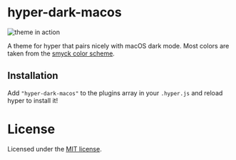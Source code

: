 # hyper-dark-macos

![theme in action](https://cloud.githubusercontent.com/assets/57509/17278885/d68f4526-5767-11e6-9a41-a1c3f99dd8a6.png)

A theme for hyper that pairs nicely with macOS dark mode. Most colors are taken from the [smyck color scheme](http://color.smyck.org/).


## Installation

Add `"hyper-dark-macos"` to the plugins array in your `.hyper.js` and reload hyper to install it!


# License

Licensed under the [MIT license](https://philippbosch.mit-license.org/).
